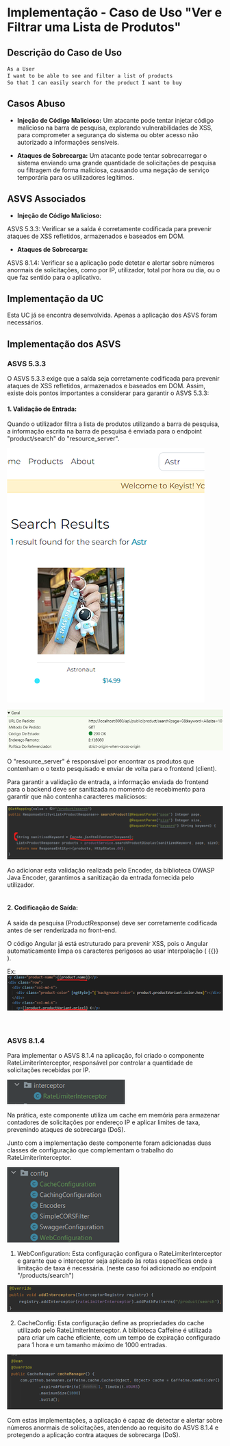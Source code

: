# Implementação - Caso de Uso "Ver e Filtrar uma Lista de Produtos"

## Descrição do Caso de Uso

```
As a User
I want to be able to see and filter a list of products
So that I can easily search for the product I want to buy
```

## Casos Abuso

- **Injeção de Código Malicioso:** Um atacante pode tentar injetar código malicioso na barra de pesquisa, explorando vulnerabilidades de XSS, para comprometer a segurança do sistema ou obter acesso não autorizado a informações sensíveis.

- **Ataques de Sobrecarga:** Um atacante pode tentar sobrecarregar o sistema enviando uma grande quantidade de solicitações de pesquisa ou filtragem de forma maliciosa, causando uma negação de serviço temporária para os utilizadores legítimos.

## ASVS Associados

- **Injeção de Código Malicioso:**

ASVS 5.3.3: Verificar se a saída é corretamente codificada para prevenir ataques de XSS refletidos, armazenados e baseados em DOM.

- **Ataques de Sobrecarga:**

ASVS 8.1.4: Verificar se a aplicação pode detetar e alertar sobre números anormais de solicitações, como por IP, utilizador, total por hora ou dia, ou o que faz sentido para o aplicativo.

## Implementação da UC

Esta UC já se encontra desenvolvida. Apenas a aplicação dos ASVS foram necessários.

## Implementação dos ASVS

### ASVS 5.3.3

O ASVS 5.3.3 exige que a saída seja corretamente codificada para prevenir ataques de XSS refletidos, armazenados e baseados em DOM. 
Assim, existe dois pontos importantes a considerar para garantir o ASVS 5.3.3:

#### 1. Validação de Entrada:

Quando o utilizador filtra a lista de produtos utilizando a barra de pesquisa, a informação escrita na barra de pesquisa é enviada para
o endpoint "product/search" do "resource_server".

![searchbar.png](img%2Fsearchbar.png)

![endpointcall.png](img%2Fendpointcall.png)

O "resource_server" é responsável por encontrar os produtos que contenham o o texto pesquisado e enviar de volta para o frontend (client).

Para garantir a validação de entrada, a informação enviada do frontend para o backend deve ser sanitizada no momento de recebimento para garantir que não contenha caracteres maliciosos:

![validacao.png](img%2Fvalidacao.png)

Ao adicionar esta validação realizada pelo Encoder, da biblioteca OWASP Java Encoder, garantimos a sanitização da entrada fornecida pelo utilizador.
</br>
</br>
#### 2. Codificação de Saída:

A saída da pesquisa (ProductResponse) deve ser corretamente codificada antes de ser renderizada no front-end.

O código Angular já está estruturado para prevenir XSS, pois o Angular automaticamente limpa os caracteres perigosos ao usar interpolação ( {{}} ).

Ex:
![exDeInterpolacao.png](img%2FexDeInterpolacao.png)
</br>
</br>
</br>

### ASVS 8.1.4

Para implementar o ASVS 8.1.4 na aplicação, foi criado o componente RateLimiterInterceptor, responsável por controlar a quantidade de solicitações recebidas por IP. 

![interceptor.png](img%2Finterceptor.png)

Na prática, este componente utiliza um cache em memória para armazenar contadores de solicitações por endereço IP e aplicar limites de taxa, prevenindo ataques de sobrecarga (DoS).

Junto com a implementação deste componente foram adicionadas duas classes de configuração que 
complementam o trabalho do RateLimiterInterceptor.

![configs.png](img%2Fconfigs.png)

1. WebConfiguration: Esta configuração configura o RateLimiterInterceptor e garante que o interceptor seja aplicado às rotas específicas onde a limitação de taxa é necessária.
(neste caso foi adicionado ao endpoint "/products/search")

![webConfigEndpoints.png](img%2FwebConfigEndpoints.png)

2. CacheConfig: Esta configuração define as propriedades do cache utilizado pelo RateLimiterInterceptor. A biblioteca Caffeine é utilizada para criar um cache eficiente, com um tempo de expiração configurado para 1 hora e um tamanho máximo de 1000 entradas.

![cache.png](img%2Fcache.png)

Com estas implementações, a aplicação é capaz de detectar e alertar sobre números anormais de solicitações, atendendo ao requisito do ASVS 8.1.4 e protegendo a aplicação contra ataques de sobrecarga (DoS).